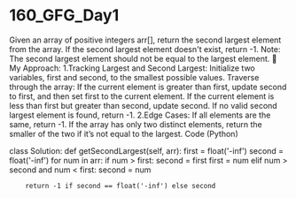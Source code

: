 # 160_GFG_Day1
Given an array of positive integers arr[], return the second largest element from the array. If the second largest element doesn't exist, return -1.  Note: The second largest element should not be equal to the largest element.
🎯 My Approach:
1.Tracking Largest and Second Largest:
Initialize two variables, first and second, to the smallest possible values.
Traverse through the array:
If the current element is greater than first, update second to first, and then set first to the current element.
If the current element is less than first but greater than second, update second.
If no valid second largest element is found, return -1.
2.Edge Cases:
If all elements are the same, return -1.
If the array has only two distinct elements, return the smaller of the two if it’s not equal to the largest.
Code (Python)

class Solution:
    def getSecondLargest(self, arr):
        first = float('-inf')
        second = float('-inf')
        for num in arr:
            if num > first:
                second = first
                first = num
            elif num > second and num < first:
                second = num

        return -1 if second == float('-inf') else second
